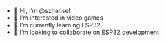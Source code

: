 - 👋 Hi, I’m @szhansel
- 👀 I’m interested in video games
- 🌱 I’m currently learning ESP32.
- 💞️ I’m looking to collaborate on ESP32 development

<!---
szhansel/szhansel is a ✨ special ✨ repository because its `README.md` (this file) appears on your GitHub profile.
You can click the Preview link to take a look at your changes.
--->
